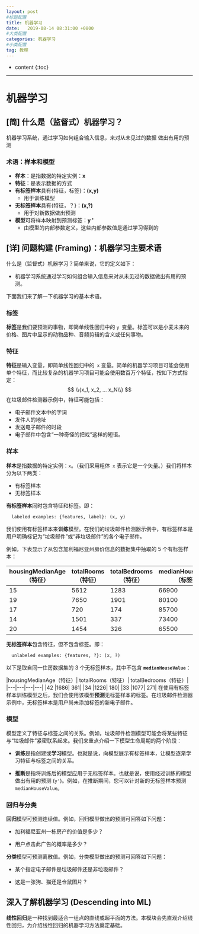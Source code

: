 ```yaml
---
layout: post
#标题配置
title: 机器学习
date:   2019-08-14 08:31:00 +0800
#大类配置
categories: 机器学习
#小类配置
tag: 教程
---
```


* content
{:toc}
---

# 机器学习

[机器学习]: https://developers.google.com/machine-learning/crash-course/framing/video-lecture?hl=zh_cn

## [简] 什么是（监督式）机器学习？

机器学习系统，通过学习如何组合输入信息，来对从未见过的数据 做出有用的预测

### 术语：样本和模型
- **样本**：是指数据的特定实例：**x**
- **特征**：是表示数据的方式
- **有标签样本**具有{特征，标签}：**(x,y)**
	- 用于训练模型
- **无标签样本**具有{特征，？}：**(x,?)**
	- 用于对新数据做出预测
- **模型**可将样本映射到预测标签：**y '**
	- 由模型的内部参数定义，这些内部参数值是通过学习得到的

## [详] 问题构建 (Framing)：机器学习主要术语
什么是（监督式）机器学习？简单来说，它的定义如下：

- 机器学习系统通过学习如何组合输入信息来对从未见过的数据做出有用的预测。

下面我们来了解一下机器学习的基本术语。

### 标签
**标签**是我们要预测的事物，即简单线性回归中的 `y `变量。标签可以是小麦未来的价格、图片中显示的动物品种、音频剪辑的含义或任何事物。

### 特征
**特征**是输入变量，即简单线性回归中的` x` 变量。简单的机器学习项目可能会使用单个特征，而比较复杂的机器学习项目可能会使用数百万个特征，按如下方式指定：
$$
\\{x_1, x_2, ... x_N\\}
$$
在垃圾邮件检测器示例中，特征可能包括：

- 电子邮件文本中的字词
- 发件人的地址
- 发送电子邮件的时段
- 电子邮件中包含“一种奇怪的把戏”这样的短语。

### 样本
**样本**是指数据的特定实例：`x`。（我们采用粗体` x` 表示它是一个矢量。）我们将样本分为以下两类：
- 有标签样本
- 无标签样本

**有标签样本**同时包含特征和标签。即：
```python
  labeled examples: {features, label}: (x, y)
```
我们使用有标签样本来**训练**模型。在我们的垃圾邮件检测器示例中，有标签样本是用户明确标记为“垃圾邮件”或“非垃圾邮件”的各个电子邮件。

例如，下表显示了从包含加利福尼亚州房价信息的数据集中抽取的 5 个有标签样本：

|housingMedianAge（特征）|totalRooms（特征）|totalBedrooms（特征）|medianHouseValue（标签）|
|--------|--------|--------|----------|
|15	|5612|	1283|	66900|
|19	|7650|	1901|	80100|
|17	|720|	174|	85700|
|14	|1501|	337|	73400|
|20	|1454|	326|	65500|
**无标签样本**包含特征，但不包含标签。即：
```python
  unlabeled examples: {features, ?}: (x, ?)
```
以下是取自同一住房数据集的 3 个无标签样本，其中不包含 **`medianHouseValue`**：

|housingMedianAge（特征）|	totalRooms（特征）|	totalBedrooms（特征）|
|---|---|---|---|
|42 |1686|	361|
|34	|1226|	180|
|33	|1077|	271|
在使用有标签样本训练模型之后，我们会使用该模型**预测**无标签样本的标签。在垃圾邮件检测器示例中，无标签样本是用户尚未添加标签的新电子邮件。

### 模型
模型定义了特征与标签之间的关系。例如，垃圾邮件检测模型可能会将某些特征与“垃圾邮件”紧密联系起来。我们来重点介绍一下模型生命周期的两个阶段：

- **训练**是指创建或**学习**模型。也就是说，向模型展示有标签样本，让模型逐渐学习特征与标签之间的关系。

- **推断**是指将训练后的模型应用于无标签样本。也就是说，使用经过训练的模型做出有用的预测 (`y'`)。例如，在推断期间，您可以针对新的无标签样本预测 `medianHouseValue`。

### 回归与分类
**回归**模型可预测连续值。例如，回归模型做出的预测可回答如下问题：

- 加利福尼亚州一栋房产的价值是多少？

- 用户点击此广告的概率是多少？

**分类**模型可预测离散值。例如，分类模型做出的预测可回答如下问题：

- 某个指定电子邮件是垃圾邮件还是非垃圾邮件？

- 这是一张狗、猫还是仓鼠图片？

## 深入了解机器学习 (Descending into ML)
**线性回归**是一种找到最适合一组点的直线或超平面的方法。本模块会先直观介绍线性回归，为介绍线性回归的机器学习方法奠定基础。